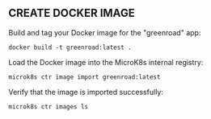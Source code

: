 ## CREATE DOCKER IMAGE 

Build and tag your Docker image for the "greenroad" app:

```
docker build -t greenroad:latest .
```


Load the Docker image into the MicroK8s internal registry:

```
microk8s ctr image import greenroad:latest
```


Verify that the image is imported successfully:

```
microk8s ctr images ls
```
